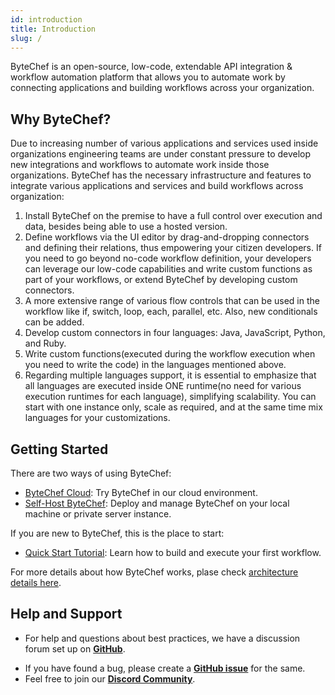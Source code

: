 ```yaml
---
id: introduction
title: Introduction
slug: /
---
```


ByteChef is an open-source, low-code, extendable API integration & workflow automation platform that allows you to automate work by connecting applications and building workflows across your organization.

## Why ByteChef?

Due to increasing number of various applications and services used inside organizations engineering teams are under constant pressure to develop new integrations and workflows to automate work inside those organizations.
ByteChef has the necessary infrastructure and features to integrate various applications and services and build workflows across organization:

1. Install ByteChef on the premise to have a full control over execution and data, besides being able to use a hosted version.
2. Define workflows via the UI editor by drag-and-dropping connectors and defining their relations, thus empowering your citizen developers. If you need to go beyond no-code workflow definition, your developers can leverage our low-code capabilities and write custom functions as part of your workflows, or extend ByteChef by developing custom connectors.
3. A more extensive range of various flow controls that can be used in the workflow like if, switch, loop, each, parallel, etc. Also, new conditionals can be added.
4. Develop custom connectors in four languages: Java, JavaScript, Python, and Ruby.
5. Write custom functions(executed during the workflow execution when you need to write the code) in the languages mentioned above.
6. Regarding multiple languages support, it is essential to emphasize that all languages are executed inside ONE runtime(no need for various execution runtimes for each language), simplifying scalability. You can start with one instance only, scale as required, and at the same time mix languages for your customizations.

## Getting Started

There are two ways of using ByteChef:

* [ByteChef Cloud](https://app.bytechef.io/): Try ByteChef in our cloud environment.
* [Self-Host ByteChef](self-hosting/): Deploy and manage ByteChef on your local machine or private server instance.

If you are new to ByteChef, this is the place to start:

* [Quick Start Tutorial](quick-start/): Learn how to build and execute your first workflow.

For more details about how ByteChef works, plase check [architecture details here](architecture).

## Help and Support
- For help and questions about best practices, we have a discussion forum set up on **[GitHub](https://github.com/bytechefhq/bytechef/discussions)**.
<!--- - If you are using ByteChef cloud, click on the chat icon at the bottom right corner for instant help. -->
- If you have found a bug, please create a **[GitHub issue](https://github.com/bytechefhq/bytechef/issues)** for the same.
- Feel free to join our **[Discord Community](https://discord.gg/VKvNxHjpYx)**.
